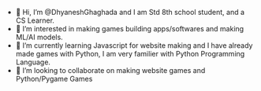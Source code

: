 - 👋 Hi, I’m @DhyaneshGhaghada and I am Std 8th school student, and a CS Learner.
- 👀 I’m interested in making games building apps/softwares and making ML/AI models.
- 🌱 I’m currently learning Javascript for website making and I have already made games with Python, I am very familier with Python Programming Language.
- 💞️ I’m looking to collaborate on making website games and Python/Pygame Games

<!---
DhyaneshGhaghada/DhyaneshGhaghada is a ✨ special ✨ repository because its `README.md` (this file) appears on your GitHub profile.
You can click the Preview link to take a look at your changes.
--->
